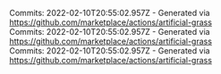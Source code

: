 Commits: 2022-02-10T20:55:02.957Z - Generated via https://github.com/marketplace/actions/artificial-grass
<br>
Commits: 2022-02-10T20:55:02.957Z - Generated via https://github.com/marketplace/actions/artificial-grass
<br>
Commits: 2022-02-10T20:55:02.957Z - Generated via https://github.com/marketplace/actions/artificial-grass
<br>
